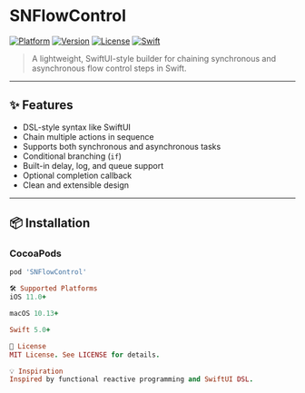 # SNFlowControl

[![Platform](https://img.shields.io/cocoapods/p/SNFlowControl.svg)](https://cocoapods.org/pods/SNFlowControl)
[![Version](https://img.shields.io/cocoapods/v/SNFlowControl.svg)](https://cocoapods.org/pods/SNFlowControl)
[![License](https://img.shields.io/cocoapods/l/SNFlowControl.svg)](https://cocoapods.org/pods/SNFlowControl)
[![Swift](https://img.shields.io/badge/swift-5.0-orange.svg)](https://swift.org)

> A lightweight, SwiftUI-style builder for chaining synchronous and asynchronous flow control steps in Swift.

---

## ✨ Features

- DSL-style syntax like SwiftUI
- Chain multiple actions in sequence
- Supports both synchronous and asynchronous tasks
- Conditional branching (`if`)
- Built-in delay, log, and queue support
- Optional completion callback
- Clean and extensible design

---

## 📦 Installation

### CocoaPods

```ruby
pod 'SNFlowControl'

🛠 Supported Platforms
iOS 11.0+

macOS 10.13+

Swift 5.0+

📄 License
MIT License. See LICENSE for details.

💡 Inspiration
Inspired by functional reactive programming and SwiftUI DSL.
